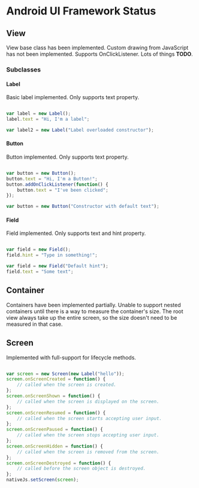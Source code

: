 # Android UI Framework Status

## View

View base class has been implemented. Custom drawing from JavaScript has not been implemented. Supports OnClickListener. Lots of things **TODO**.

### Subclasses

#### Label

Basic label implemented. Only supports text property.


```javascript

var label = new Label();
label.text = "Hi, I'm a label";

var label2 = new Label("Label overloaded constructor");
```

#### Button

Button implemented. Only supports text property.

```javascript

var button = new Button();
button.text = "Hi, I'm a Button!";
button.addOnClickListener(function() {
	button.text = "I've been clicked";
});

var button = new Button("Constructor with default text");
```

#### Field

Field implemented. Only supports text and hint property.

```javascript

var field = new Field();
field.hint = "Type in something!";

var field = new Field("Default hint");
field.text = "Some text";
```

## Container

Containers have been implemented partially. Unable to support nested containers until there is a way to measure the container's size. The root view always take up the entire screen, so the size doesn't need to be measured in that case.

## Screen

Implemented with full-support for lifecycle methods.

```javascript

var screen = new Screen(new Label("hello"));
screen.onScreenCreated = function() {
	// called when the screen is created.
};
screen.onScreenShown = function() {
	// called when the screen is displayed on the screen.
};
screen.onScreenResumed = function() {
	// called when the screen starts accepting user input.
};
screen.onScreenPaused = function() {
	// called when the screen stops accepting user input.
};
screen.onScreenHidden = function() {
	// called when the screen is removed from the screen.
};
screen.onScreenDestroyed = function() {
	// called before the screen object is destroyed.
};
nativeJs.setScreen(screen);
```